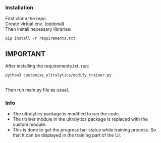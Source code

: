 
### Installation

First clone the repo. <br>
Create virtual env. (optional) <br>
Then install necessary libraries:
```
pip install -r requirements.txt
```
## IMPORTANT
After installing the requirements.txt, run:
```
python3 customise_ultralytics/modify_trainer.py
```
<br>
Then run main.py file as usual.

### Info
- The ultralytics package is modified to run the code. 
- The trainer module in the ultralytics package is replaced with the custom module.
- This is done to get the progress bar status while training process. So that it can be displayed in the training part of the UI. 

